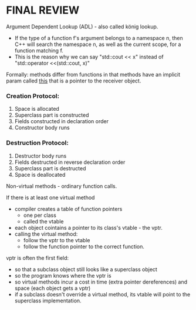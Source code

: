 # FINAL REVIEW

Argument Dependent Lookup (ADL) - also called könig lookup.
- If the type of a function f's argument belongs to a namespace n, then C++ will search the namespace n, as well as the current scope, for a function matching f.
- This is the reason why we can say "std::cout << x" instead of "std::operator <<(std::cout, x)"

Formally: methods differ from functions in that methods have an implicit param called <u>this</u> that is a pointer to the receiver object.

### Creation Protocol:
1. Space is allocated
2. Superclass part is constructed
3. Fields constructed in declaration order
4. Constructor body runs

### Destruction Protocol:
1. Destructor body runs
2. Fields destructed in reverse declaration order
3. Superclass part is destructed
4. Space is deallocated

Non-virtual methods - ordinary function calls.

If there is at least one virtual method 
- compiler creates a table of function pointers
    - one per class
    - called the vtable
- each object cointains a pointer to its class's vtable - the vptr.
- calling the virtual method: 
    - follow the vptr to the vtable
    - follow the function pointer to the correct function.

vptr is often the first field:
- so that a subclass object still looks like a superclass object
- so the program knows where the vptr is
- so virtual methods incur a cost in time (extra pointer dereferences) and space (each object gets a vptr)
- if a subclass doesn't override a virtual method, its vtable will point to the superclass implementation.

